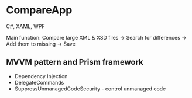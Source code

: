 # CompareApp
C#, XAML, WPF

Main function: Compare large XML & XSD files -> Search for differences -> Add them to missing -> Save

## MVVM pattern and Prism framework
- Dependency Injection
- DelegateCommands
- SuppressUnmanagedCodeSecurity - control unmanaged code
